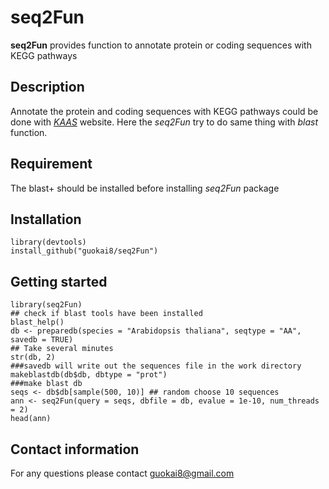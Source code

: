 # seq2Fun
__seq2Fun__ provides function to annotate protein or coding sequences with KEGG pathways
## Description
Annotate the protein and coding sequences with KEGG pathways could be done with [_KAAS_](https://www.genome.jp/kegg/kaas/) website. Here the _seq2Fun_ try to do same thing with _blast_ function.
## Requirement
The blast+ should be installed before installing _seq2Fun_ package
## Installation
```
library(devtools)
install_github("guokai8/seq2Fun")
``` 

## Getting started

```
library(seq2Fun)
## check if blast tools have been installed
blast_help()
db <- preparedb(species = "Arabidopsis thaliana", seqtype = "AA", savedb = TRUE) 
## Take several minutes
str(db, 2)
###savedb will write out the sequences file in the work directory
makeblastdb(db$db, dbtype = "prot")
###make blast db  
seqs <- db$db[sample(500, 10)] ## random choose 10 sequences
ann <- seq2Fun(query = seqs, dbfile = db, evalue = 1e-10, num_threads = 2)
head(ann)
```

## Contact information

For any questions please contact guokai8@gmail.com
